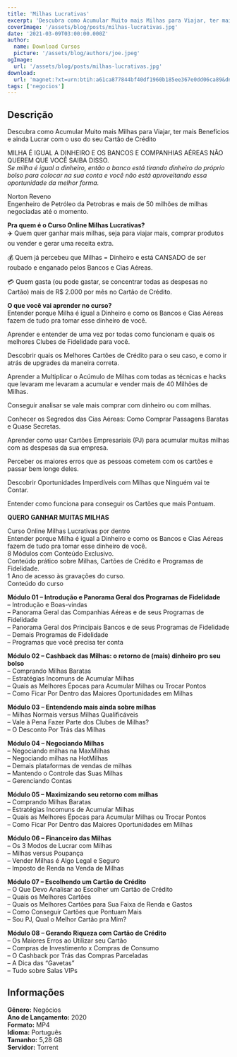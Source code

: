 ```yaml
---
title: 'Milhas Lucrativas'
excerpt: 'Descubra como Acumular Muito mais Milhas para Viajar, ter mais Benefícios e ainda Lucrar com o uso do seu Cartão de Crédito  MILHA É IGUAL A DINHEIRO E OS BANCOS E COMPANHIAS AÉREAS NÃO QUEREM QUE VOCÊ SAIBA DISSO.   Se milha é igual a dinheiro, então o banco está tirando dinheiro do'
coverImage: '/assets/blog/posts/milhas-lucrativas.jpg'
date: '2021-03-09T03:00:00.000Z'
author:
  name: Download Cursos
  picture: '/assets/blog/authors/joe.jpeg'
ogImage:
  url: '/assets/blog/posts/milhas-lucrativas.jpg'
download:
  url: 'magnet:?xt=urn:btih:a61ca877844bf40df1960b185ee367e0dd06ca89&dn=Milhas%20Lucrativas%20-%20Norton%20Reveno&tr=udp%3a%2f%2ftracker.openbittorrent.com%3a1337%2fannounce&tr=udp%3a%2f%2ftracker.opentrackr.org%3a1337%2fannounce'
tags: ['negocios']
---
```

<h2>Descrição</h2>
<p>Descubra como Acumular Muito mais Milhas para Viajar, ter mais Benefícios e ainda Lucrar com o uso do seu Cartão de Crédito</p><p>MILHA É IGUAL A DINHEIRO E OS BANCOS E COMPANHIAS AÉREAS NÃO QUEREM QUE VOCÊ SAIBA DISSO.<br/> <em>Se milha é igual a dinheiro, então o banco está tirando dinheiro do próprio bolso para colocar na sua conta e você não está aproveitando essa oportunidade da melhor forma.</em></p><p>Norton Reveno<br/> Engenheiro de Petróleo da Petrobras e mais de 50 milhões de milhas negociadas até o momento.</p><p><strong>Pra quem é o Curso Online Milhas Lucrativas?</strong><br/> ✈️ Quem quer ganhar mais milhas, seja para viajar mais, comprar produtos ou vender e gerar uma receita extra.</p><p>💰 Quem já percebeu que Milhas = Dinheiro e está CANSADO de ser roubado e enganado pelos Bancos e Cias Aéreas.</p><p>💳 Quem gasta (ou pode gastar, se concentrar todas as despesas no Cartão) mais de R$ 2.000 por mês no Cartão de Crédito.</p><p><strong>O que você vai aprender no curso?</strong><br/> Entender porque Milha é igual a Dinheiro e como os Bancos e Cias Aéreas fazem de tudo pra tomar esse dinheiro de você.</p><p>Aprender e entender de uma vez por todas como funcionam e quais os melhores Clubes de Fidelidade para você.</p><p>Descobrir quais os Melhores Cartões de Crédito para o seu caso, e como ir atrás de upgrades da maneira correta.</p><p>Aprender a Multiplicar o Acúmulo de Milhas com todas as técnicas e hacks que levaram me levaram a acumular e vender mais de 40 Milhões de Milhas.</p><p>Conseguir analisar se vale mais comprar com dinheiro ou com milhas.</p><p>Conhecer os Segredos das Cias Aéreas: Como Comprar Passagens Baratas e Quase Secretas.</p><p>Aprender como usar Cartões Empresariais (PJ) para acumular muitas milhas com as despesas da sua empresa.</p><p>Perceber os maiores erros que as pessoas cometem com os cartões e passar bem longe deles.</p><p>Descobrir Oportunidades Imperdíveis com Milhas que Ninguém vai te Contar.</p><p>Entender como funciona para conseguir os Cartões que mais Pontuam.</p><p><strong>QUERO GANHAR MUITAS MILHAS</strong></p><p>Curso Online Milhas Lucrativas por dentro<br/> Entender porque Milha é igual a Dinheiro e como os Bancos e Cias Aéreas fazem de tudo pra tomar esse dinheiro de você.<br/> 8 Módulos com Conteúdo Exclusivo.<br/> Conteúdo prático sobre Milhas, Cartões de Crédito e Programas de Fidelidade.<br/> 1 Ano de acesso às gravações do curso.<br/> Conteúdo do curso</p><p><strong>Módulo 01 – Introdução e Panorama Geral dos Programas de Fidelidade</strong><br/> – Introdução e Boas-vindas<br/> – Panorama Geral das Companhias Aéreas e de seus Programas de Fidelidade<br/> – Panorama Geral dos Principais Bancos e de seus Programas de Fidelidade<br/> – Demais Programas de Fidelidade<br/> – Programas que você precisa ter conta</p><p><strong>Módulo 02 – Cashback das Milhas: o retorno de (mais) dinheiro pro seu bolso</strong><br/> – Comprando Milhas Baratas<br/> – Estratégias Incomuns de Acumular Milhas<br/> – Quais as Melhores Épocas para Acumular Milhas ou Trocar Pontos<br/> – Como Ficar Por Dentro das Maiores Oportunidades em Milhas</p><p><strong>Módulo 03 – Entendendo mais ainda sobre milhas</strong><br/> – Milhas Normais versus Milhas Qualificáveis<br/> – Vale à Pena Fazer Parte dos Clubes de Milhas?<br/> – O Desconto Por Trás das Milhas</p><p><strong>Módulo 04 – Negociando Milhas</strong><br/> – Negociando milhas na MaxMilhas<br/> – Negociando milhas na HotMilhas<br/> – Demais plataformas de vendas de milhas<br/> – Mantendo o Controle das Suas Milhas<br/> – Gerenciando Contas</p><p><strong>Módulo 05 – Maximizando seu retorno com milhas</strong><br/> – Comprando Milhas Baratas<br/> – Estratégias Incomuns de Acumular Milhas<br/> – Quais as Melhores Épocas para Acumular Milhas ou Trocar Pontos<br/> – Como Ficar Por Dentro das Maiores Oportunidades em Milhas</p><p><strong>Módulo 06 – Financeiro das Milhas</strong><br/> – Os 3 Modos de Lucrar com Milhas<br/> – Milhas versus Poupança<br/> – Vender Milhas é Algo Legal e Seguro<br/> – Imposto de Renda na Venda de Milhas</p><p><strong>Módulo 07 – Escolhendo um Cartão de Crédito</strong><br/> – O Que Devo Analisar ao Escolher um Cartão de Crédito<br/> – Quais os Melhores Cartões<br/> – Quais os Melhores Cartões para Sua Faixa de Renda e Gastos<br/> – Como Conseguir Cartões que Pontuam Mais<br/> – Sou PJ, Qual o Melhor Cartão pra Mim?</p><p><strong>Módulo 08 – Gerando Riqueza com Cartão de Crédito</strong><br/> – Os Maiores Erros ao Utilizar seu Cartão<br/> – Compras de Investimento x Compras de Consumo<br/> – O Cashback por Trás das Compras Parceladas<br/> – A Dica das “Gavetas”<br/> – Tudo sobre Salas VIPs</p><h2>Informações</h2><p><strong>Gênero:</strong> Negócios<br/> <strong>Ano de Lançamento:</strong> 2020<br/> <strong>Formato:</strong> MP4<br/> <strong>Idioma:</strong> Português<br/> <strong>Tamanho:</strong> 5,28 GB<br/> <strong>Servidor:</strong> Torrent</p>